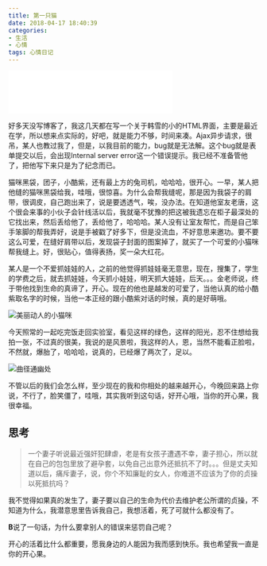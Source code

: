 ```yaml
---
title: 第一只猫
date: 2018-04-17 18:40:39
categories: 
- 生活
- 心情
tags: 心情日记
---
```

<iframe frameborder="no" border="0" marginwidth="0" marginheight="0" width=330 height=86 src="//music.163.com/outchain/player?type=2&id=429450375&auto=0&height=66"></iframe>

好多天没写博客了，我这几天都在写一个关于韩雪的小的HTML界面，主要是最近在学，所以想来点实际的，好吧，就是能力不够，时间来凑。Ajax异步请求，很吊，某人也教过我了，但是，以我目前的能力，bug就是无法解。这个bug就是表单提交以后，会出现Internal server error这一个错误提示。我已经不准备管他了，把他写下来只是为了纪念而已。

猫咪黑袋，团子，小酷紫，还有最上方的兔司机，哈哈哈，很开心。一早，某人把他缝的猫咪黑袋给我，哇哦，很惊喜。为什么会帮我缝呢，那是因为我袋子的肩带，很调皮，自己跑出来了，说是要透透气，唉，没办法。在知道他室友老唐，这个很会来事的小伙子会针线活以后，我就毫不犹豫的把这被我遗忘在柜子最深处的它找出来，然后丢给他了，丢给他了，哈哈哈。某人没有让室友帮忙，而是自己笨手笨脚的帮我弄好，说是手被戳了好多下，但是没流血，不好意思来邀功。要不要这么可爱，在缝好肩带以后，发现袋子封面的图案掉了，就买了一个可爱的小猫咪帮我缝上。好，很贴心，值得表扬，奖一朵大红花。

某人是一个不爱抓娃娃的人，之前的他觉得抓娃娃毫无意思，现在，搜集了，学生的学费之后，就去抓娃娃，今天抓小娃娃，明天抓大娃娃，后天。。。金老师说，终于带他找到生命的真谛了，开心。现在的他也是越发的可爱了，当他认真的给小酷紫取名字的时候，当他一本正经的跟小酷紫对话的时候，真的是好萌哦。

![美丽动人的小猫咪](http://pic.yuti.site/pic-cats.jpg)

今天照常的一起吃完饭走回实验室，看见这样的绿色，这样的阳光，忍不住想给我拍一张，不过真的很美，我说的是风景啦，我这样的人，恩，当然不能看正脸啦，不然就，爆胎了，哈哈哈，说真的，已经爆了两次了，足以。

![曲径通幽处](http://pic.yuti.site/pic-backs.jpg)

不管以后的我们会怎么样，至少现在的我和你相处的越来越开心，今晚回来路上你说，不行了，脸笑僵了，哇哦，其实我听到这句话，好开心哦，当你的开心果，我很幸福。

## 思考
> 一个妻子听说最近强奸犯肆虐，老是有女孩子遭遇不幸，妻子担心，所以就在自己的包包里放了避孕套，以免自己出意外还抵抗不了时。。。但是丈夫知道以后，痛斥妻子，说，你个不知廉耻的女人，你难道不应该为了你的贞操以死抵抗吗？

我不觉得如果真的发生了，妻子要以自己的生命为代价去维护老公所谓的贞操，不知道为什么，我潜意思里告诉我自己，我想活着，死了可就什么都没有了。

**B**说了一句话，为什么要拿别人的错误来惩罚自己呢？

开心的活着比什么都重要，愿我身边的人能因为我而感到快乐。我也希望我一直是你的开心果。